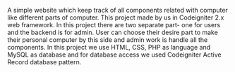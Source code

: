 A simple website which keep track of all components related with computer like different parts of computer. This project made by us in Codeigniter 2.x web framework. In this project there are two separate part- one for users and the backend is for admin. User can choose their desire part to make their personal computer by this side and admin work is handle all the components. In this project we use HTML, CSS, PHP as language and MySQL as database and for database access we used Codeigniter Active Record database pattern.

